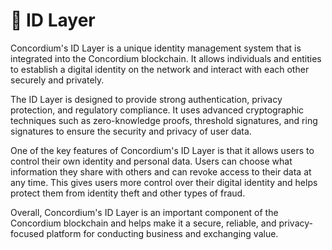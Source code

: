 # 🔐 ID Layer

Concordium's ID Layer is a unique identity management system that is integrated into the Concordium blockchain. It allows individuals and entities to establish a digital identity on the network and interact with each other securely and privately.

The ID Layer is designed to provide strong authentication, privacy protection, and regulatory compliance. It uses advanced cryptographic techniques such as zero-knowledge proofs, threshold signatures, and ring signatures to ensure the security and privacy of user data.

One of the key features of Concordium's ID Layer is that it allows users to control their own identity and personal data. Users can choose what information they share with others and can revoke access to their data at any time. This gives users more control over their digital identity and helps protect them from identity theft and other types of fraud.

Overall, Concordium's ID Layer is an important component of the Concordium blockchain and helps make it a secure, reliable, and privacy-focused platform for conducting business and exchanging value.
